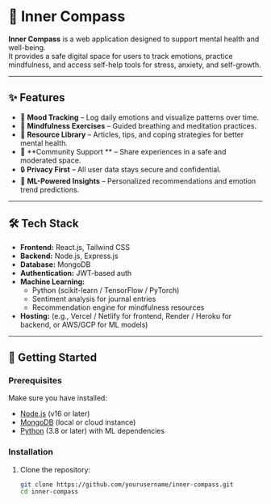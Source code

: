 # 🌱 Inner Compass

**Inner Compass** is a web application designed to support mental health and well-being.  
It provides a safe digital space for users to track emotions, practice mindfulness, and access self-help tools for stress, anxiety, and self-growth.  

---

## ✨ Features

- 🧭 **Mood Tracking** – Log daily emotions and visualize patterns over time.  
- 🧘 **Mindfulness Exercises** – Guided breathing and meditation practices.  
- 📖 **Resource Library** – Articles, tips, and coping strategies for better mental health.  
- 🤝 **Community Support ** – Share experiences in a safe and moderated space.  
- 🔒 **Privacy First** – All user data stays secure and confidential.  
- 🤖 **ML-Powered Insights** – Personalized recommendations and emotion trend predictions.  

---

## 🛠 Tech Stack

- **Frontend:** React.js, Tailwind CSS  
- **Backend:** Node.js, Express.js  
- **Database:** MongoDB  
- **Authentication:** JWT-based auth  
- **Machine Learning:**  
  - Python (scikit-learn / TensorFlow / PyTorch)  
  - Sentiment analysis for journal entries  
  - Recommendation engine for mindfulness resources  
- **Hosting:** (e.g., Vercel / Netlify for frontend, Render / Heroku for backend, or AWS/GCP for ML models)  

---

## 🚀 Getting Started

### Prerequisites
Make sure you have installed:
- [Node.js](https://nodejs.org/) (v16 or later)
- [MongoDB](https://www.mongodb.com/) (local or cloud instance)
- [Python](https://www.python.org/) (3.8 or later) with ML dependencies

### Installation

1. Clone the repository:
   ```bash
   git clone https://github.com/yourusername/inner-compass.git
   cd inner-compass
